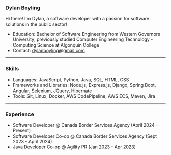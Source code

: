 ### Dylan Boyling

Hi there! I'm Dylan, a software developer with a passion for software solutions in the public sector!

- Education: Bachelor of Software Engineering from Western Governors University; previously studied Computer Engineering Technology - Computing Science at Algonquin College
- Contact: dylanboyling@gmail.com

---

### Skills 
- Languages: JavaScript, Python, Java, SQL, HTML, CSS
- Frameworks and Libraries: Node.js, Express.js, Django, Spring Boot, Angular, Selenium, JQuery, Hibernate
- Tools: Git, Linux, Docker, AWS CodePipeline, AWS ECS, Maven, Jira

---

### Experience
- Software Developer @ Canada Border Services Agency (April 2024 - Present)
- Software Developer Co-op @ Canada Border Services Agency (Sept 2023 - April 2024)
- Java Developer Co-op @ Agility PR (Jan 2023 - Apr 2023)

